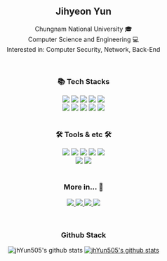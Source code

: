 <div align="center">
<h2 align="center"> Jihyeon Yun </h2>
<p align="center">
  Chungnam National University 🎓</br>
  Computer Science and Engineering 💻</br>
  Interested in: Computer Security, Network, Back-End </br>
</p>
<br>

<h3 align="center">
📚 Tech Stacks
</h3>
<p align="center">
<img src="https://img.shields.io/badge/java-007396?style=flat-square&logo=java&logoColor=white">
<img src="https://img.shields.io/badge/python-3776AB?style=flat-square&logo=python&logoColor=white">
<img src="https://img.shields.io/badge/C-A8B9CC?style=flat-square&logo=C&logoColor=white">
<img src="https://img.shields.io/badge/c%2B%2B-00599C?style=flat-square&logo=c%2B%2B&logoColor=white">
<img src="https://img.shields.io/badge/PHP-777BB4?style=flat-square&logo=PHP&logoColor=white">

<br>

<img src="https://img.shields.io/badge/html5-E34F26?style=flat-square&logo=html5&logoColor=white">
<img src="https://img.shields.io/badge/OracleDB-F80000?style=flat-square&logo=Oracle&logoColor=white">
<img src="https://img.shields.io/badge/MySQL-4479A1?style=flat-square&logo=MySQL&logoColor=white">
<img src="https://img.shields.io/badge/Apache-D22128?style=flat-square&logo=Apache&logoColor=white">
<img src="https://img.shields.io/badge/React-61DAFB?style=flat-square&logo=React&logoColor=white">


<br>
<br>

<h3>🛠️ Tools & etc 🛠️</h3>
<img src="https://img.shields.io/badge/IntelliJ-000000?style=flat-square&logo=IntelliJ%20IDEA&logoColor=white">
<img src="https://img.shields.io/badge/Eclipse-2C2255?style=flat-square&logo=Eclipse%20IDE&logoColor=white">
<img src="https://img.shields.io/badge/Vim-019733?style=flat-square&logo=Vim&logoColor=white">
<img src="https://img.shields.io/badge/PyCharm-000000?style=flat-square&logo=PyCharm&logoColor=white">
<img src="https://img.shields.io/badge/Xcode-147EFB?style=flat-square&logo=Xcode&logoColor=white">

<br>

<img src="https://img.shields.io/badge/Arduino-00979D?style=flat-square&logo=Arduino&logoColor=white">
<img src="https://img.shields.io/badge/Raspberry%20Pi-A22846?style=flat-square&logo=Raspberry%20Pi&logoColor=white">
<br>

<br>

</p>

<h3 align="center">More in... 🚀</h3>
<p align="center">
  <a href="https://velog.io/@yun505">
    <img src="https://img.shields.io/badge/Tech%20Blog-20C997?style=for-the-badge&logo=Velog&logoColor=white"/>
  </a>
  <a href="https://www.linkedin.com/in/jihyeon-yun-06524b246"/>
    <img src="https://img.shields.io/badge/LinkedIn-0A66C2?style=for-the-badge&logo=LinkedIn&logoColor=white"/>
  </a>
 <a href="mailto:jihyeon.yun505@gmail.com">
  <img src="https://img.shields.io/badge/Gmail-EA4335?style=for-the-badge&logo=Gmail&logoColor=white"/>
  </a>
  <a href="https://remark-i.tistory.com">
    <img src="https://img.shields.io/badge/Tistory-000000?style=for-the-badge&logo=Tistory&logoColor=white"/>
  </a>
</p>
<br>


<h3 align="center">
Github Stack
</h3>

![jhYun505's github stats](https://github-readme-stats.vercel.app/api?username=jhYun505&show_icons=true&theme=github_dark)
 [![jhYun505's github stats](https://github-readme-stats.vercel.app/api/top-langs/?username=jhYun505&show_icons=true&hide_border=true&title_color=004386&icon_color=004386&layout=compact&theme=github_dark)](https://github.com/jhYun505)
